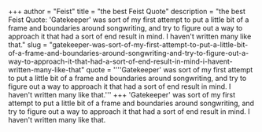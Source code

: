 +++
author = "Feist"
title = "the best Feist Quote"
description = "the best Feist Quote: 'Gatekeeper' was sort of my first attempt to put a little bit of a frame and boundaries around songwriting, and try to figure out a way to approach it that had a sort of end result in mind. I haven't written many like that."
slug = "gatekeeper-was-sort-of-my-first-attempt-to-put-a-little-bit-of-a-frame-and-boundaries-around-songwriting-and-try-to-figure-out-a-way-to-approach-it-that-had-a-sort-of-end-result-in-mind-i-havent-written-many-like-that"
quote = ''''Gatekeeper' was sort of my first attempt to put a little bit of a frame and boundaries around songwriting, and try to figure out a way to approach it that had a sort of end result in mind. I haven't written many like that.'''
+++
'Gatekeeper' was sort of my first attempt to put a little bit of a frame and boundaries around songwriting, and try to figure out a way to approach it that had a sort of end result in mind. I haven't written many like that.
